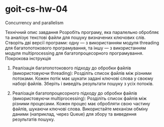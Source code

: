 # goit-cs-hw-04
Concurrency and parallelism

Технiчний опис завдання
Розробіть програму, яка паралельно обробляє та аналізує текстові файли для пошуку визначених ключових слів. Створіть дві версії програми: одну — з використанням модуля threading для багатопотокового програмування, та іншу — з використанням модуля multiprocessing для багатопроцесорного програмування.
Покрокова інструкція
1. Реалізація багатопотокового підходу до обробки файлів (використовуючи threading):
Розділіть список файлів між різними потоками.
Кожен потік має шукати задані ключові слова у своєму наборі файлів.
Зберіть і виведіть результати пошуку з усіх потоків.

3. Реалізація багатопроцесорного підходу до обробки файлів (використовуючи multiprocessing):
Розділіть список файлів між різними процесами.
Кожен процес має обробляти свою частину файлів, шукаючи ключові слова.
Використайте механізм обміну даними (наприклад, через Queue) для збору та виведення результатів пошуку.
